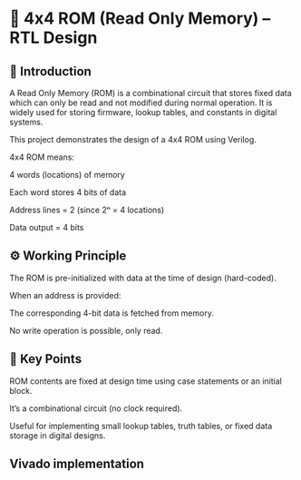 # 📝 4x4 ROM (Read Only Memory) – RTL Design

## 📌 Introduction

A Read Only Memory (ROM) is a combinational circuit that stores fixed data which can only be read and not modified during normal operation. It is widely used for storing firmware, lookup tables, and constants in digital systems.

This project demonstrates the design of a 4x4 ROM using Verilog.

4x4 ROM means:

4 words (locations) of memory

Each word stores 4 bits of data

Address lines = 2 (since 2ⁿ = 4 locations)

Data output = 4 bits

## ⚙️ Working Principle

The ROM is pre-initialized with data at the time of design (hard-coded).

When an address is provided:

The corresponding 4-bit data is fetched from memory.

No write operation is possible, only read.

## 🔑 Key Points

ROM contents are fixed at design time using case statements or an initial block.

It’s a combinational circuit (no clock required).

Useful for implementing small lookup tables, truth tables, or fixed data storage in digital designs.

## Vivado implementation  


